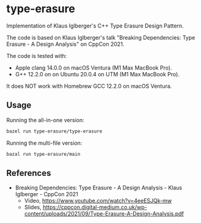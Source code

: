 # type-erasure

Implementation of Klaus Iglberger's C++ Type Erasure Design Pattern.

The code is based on Klaus Iglberger's talk "Breaking Dependencies: Type
Erasure - A Design Analysis" on CppCon 2021.

The code is tested with:
- Apple clang 14.0.0 on macOS Ventura (M1 Max MacBook Pro).
- G++ 12.2.0 on on Ubuntu 20.0.4 on UTM (M1 Max MacBook Pro).

It does NOT work with Homebrew GCC 12.2.0 on macOS Ventura.

## Usage

Running the all-in-one version:

```bash
bazel run type-erasure/type-erasure
```

Running the multi-file version:

```bash
bazal run type-erasure/main
```

## References

- Breaking Dependencies: Type Erasure - A Design Analysis - Klaus Iglberger -
  CppCon 2021
  - Video, https://www.youtube.com/watch?v=4eeESJQk-mw
  - Slides, https://cppcon.digital-medium.co.uk/wp-content/uploads/2021/09/Type-Erasure-A-Design-Analysis.pdf
